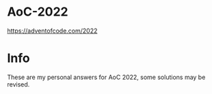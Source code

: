 # AoC-2022
https://adventofcode.com/2022

# Info
These are  my personal answers for AoC 2022, some solutions may be revised.
